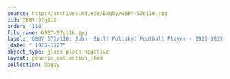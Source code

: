 ```yaml
---
source: http://archives.nd.edu/Bagby/GBBY-57g116.jpg
pid: GBBY-57g116
order: '116'
file_name: GBBY-57g116.jpg
label: 'GBBY 57G/116: John (Bull) Polisky: Football Player - 1925-1927'
_date: " 1925-1927"
object_type: glass plate negative
layout: generic_collection_item
collection: bagby
---
```

